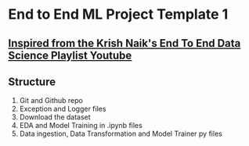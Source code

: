 # End to End ML Project Template 1

[Inspired from the Krish Naik's End To End Data Science Playlist Youtube](https://www.youtube.com/playlist?list=PLZoTAELRMXVPS-dOaVbAux22vzqdgoGhG)
-----
## Structure
1. Git and Github repo
2. Exception and Logger files
3. Download the dataset
4. EDA and Model Training in .ipynb files
5. Data ingestion, Data Transformation and Model Trainer py files